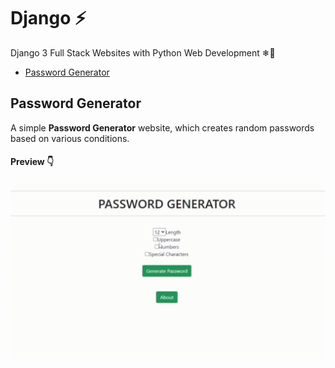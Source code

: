 # Django ⚡
Django 3 Full Stack Websites with Python Web Development ❄🗽

- [Password Generator](#password-generator)

## Password Generator

A simple **Password Generator** website, which creates random passwords based on various conditions.

#### Preview 👇

<img width="650" src="https://github.com/Ruhul12/Django/blob/main/gif_previews/password_generator.gif">

